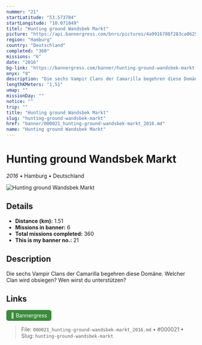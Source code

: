 ```yaml
---
nummer: "21"
startLatitude: "53.573784"
startLongitude: "10.071849"
titel: "Hunting ground Wandsbek Markt"
picture: "https://api.bannergress.com/bnrs/pictures/4a9916708f283ca0625a1546dbcf5d55"
region: "Hamburg"
country: "Deutschland"
completed: "360"
missions: "6"
date: "2016"
bg-link: "https://bannergress.com/banner/hunting-ground-wandsbek-markt-ventrue-3567"
onyx: "0"
description: "Die sechs Vampir Clans der Camarilla begehren diese Domäne. Welcher Clan wird obsiegen? Wen wirst du unterstützen?"
lengthKMeters: "1,51"
umap: ""
missionDay: ""
notice: ""
trip: ""
title: "Hunting ground Wandsbek Markt"
slug: "hunting-ground-wandsbek-markt"
href: "banner/000021_hunting-ground-wandsbek-markt_2016.md"
name: "Hunting ground Wandsbek Markt"
---
```

# Hunting ground Wandsbek Markt

*2016* • Hamburg • Deutschland

![Hunting ground Wandsbek Markt](https://api.bannergress.com/bnrs/pictures/4a9916708f283ca0625a1546dbcf5d55)



## Details
- **Distance (km):** 1.51
- **Missions in banner:** 6
- **Total missions completed:** 360
- **This is my banner no.:** 21



## Description
Die sechs Vampir Clans der Camarilla begehren diese Domäne. Welcher Clan wird obsiegen? Wen wirst du unterstützen?



## Links
<a href="https://bannergress.com/banner/hunting-ground-wandsbek-markt-ventrue-3567" target="_blank" style="display:inline-block;margin-right:8px;padding:6px 12px;background:#3c8b3c;color:#fff;text-decoration:none;border-radius:6px;">🔗 Bannergress</a>



> File: `000021_hunting-ground-wandsbek-markt_2016.md`
> • #000021
> • Slug: `hunting-ground-wandsbek-markt`
